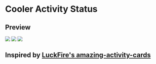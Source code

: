 # Cooler Activity Status
## Preview
![](https://i.imgur.com/neZqbTO.png)
![](https://i.imgur.com/zrcG74M.png)
![](https://i.imgur.com/KRAZe43.png)
## Inspired by [LuckFire's amazing-activity-cards](https://github.com/Discord-Theme-Addons/amazing-activity)
